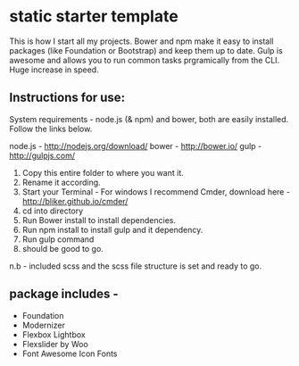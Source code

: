 
static starter template
===============================

This is how I start all my projects. Bower and npm make it easy to install packages (like Foundation or Bootstrap) and keep them up to date.
Gulp is awesome and allows you to run common tasks prgramically from the CLI. Huge increase in speed.

## Instructions for use:

System requirements - node.js (& npm) and bower, both are easily installed. Follow the links below.

  node.js - http://nodejs.org/download/
  bower - http://bower.io/
  gulp - http://gulpjs.com/

1. Copy this entire folder to where you want it.
2. Rename it according.
3. Start your Terminal - For windows I recommend Cmder, download here - http://bliker.github.io/cmder/
4. cd into directory
5. Run Bower install to install dependencies.
6. Run npm install to install gulp and it dependency.
7. Run gulp command
3. should be good to go.

n.b - included scss and the scss file structure is set and ready to go.

## package includes -

* Foundation
* Modernizer
* Flexbox Lightbox
* Flexslider by Woo
* Font Awesome Icon Fonts
